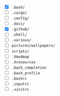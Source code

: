 - [X] `.bash/`
- [ ] `.cargo/`
- [ ] `.config/`
- [ ] `.docs/`
- [X] `.github/`
- [ ] `.shell/`
- [ ] `.various/`
- [ ] `pictures/wallpapers/`
- [ ] `scripts/`
- [ ] `.Xmodmap`
- [ ] `.Xresources`
- [ ] `.bash_completion`
- [ ] `.bash_profile`
- [ ] `.bashrc`
- [ ] `.inputrc`
- [ ] `.xinitrc`
